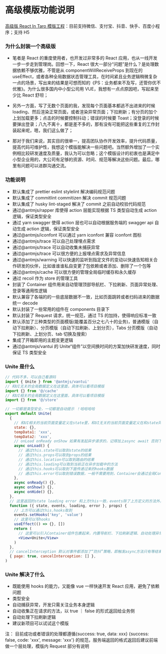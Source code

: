 # 高级模版功能说明

###

[高级版 React In Taro 模版工程](https://github.com/AntmJS/temptaro)：目前支持微信、支付宝、抖音、快手、百度小程序；支持 H5

### 为什么封装一个高级版

- 笔者是 React 的重度使用者，也开发过非常多的 React 应用，也从一线开发一步一步走到管理岗。回想一下，React 很大一部分“问题”是什么？是处理数据依赖不够优雅，不管是从 componentWillReceiveProps 到现在的 useEffect，或者各种全局数据状态管理工具，在时间紧且业务逻辑稍微复杂一点的场景，写出来的结果是可想而知的《PS：业务都来不及写，还管你优不优雅》。为什么很多国内中小型公司用 VUE，我想有一点点原因吧，写起来至少比 React 舒坦；

- 另外一方面，写了无数个页面的我，发现每个页面基本都逃不出进来的时候 loading、然后渲染正常页面，或者渲染异常页面；下拉刷新；有分页的加个上划加载更多；点击的时候要控制抖动；错误的时候要 Toast；没登录的时候要弹出登录；八九不离十，都是差不多的，那有没有可能把这些重复的工作封装起来呢，嗯，我们这么做了；

- 那对于我们来说，其实目的很单一，提高团队协作开发效率，提升代码质量，提高代码可维护性，我想这个模版能解决一些问题吧。当然额外增加了一个实例相比较研发速度及质量，我认为可以忽略；这个模版设计的初衷也是满足中小型企业用的，大公司有足够的资源、时间、规范等解决这些问题。最后，哪里有问题可以进群沟通交流。

### 功能说明

- 默认集成了 prettier eslint stylelint 解决编码规范问题
- 默认集成了 commitlint commitizen 解决 commit 规范问题
- 默认集成了 husky lint-staged 解决了 commit 之前自动校验代码规范
- 通过@antmjs/rapper 库使得 action 层能实现根据 TS 类型自动生成 action 逻辑，保证类型安全
- 通过 yarn swagger 使得 action 层也可以自动根据服务端的 swagger api 自动生成 action 逻辑，保证类型安全
- 通过@antmjs/iconfont 可以通过 yarn iconfont 兼容 iconfont 图标
- 通过@antmjs/trace 可以自己处理埋点需求
- 通过@antmjs/trace 可以自动收集未捕获异常
- 通过@antmjs/trace 可以很方便的上报埋点需求及异常信息
- 通过@antmjs/warning 可以快速的监听到指定文件的变动以快速告知相关合作研发的伙伴，比如谁谁谁私自变更了包依赖或者添加、删除了一个包等
- 通过@antmjs/cache 可以很方便的管理全局临时缓存和永久缓存
- 通过 recoil 作为 store 的管理工具
- 封装了 Container 组件用来自动管理顶部导航栏、下拉刷新、页面异常处理、登录等通用性逻辑
- 默认兼容了各端的的一些底层数据不一致，比如页面跳转或者扫码进来的数据统一 decode
- 默认封装了一些常用的组件在 components 目录下
- 默认封装了 Request 请求，统一规范，通过 TS 的加持，使得响应标准一致
- 默认添加了三种类型的页面模版(能覆盖百分之七八十的业务)，普通模版（自动下拉刷新）、分页模版（自动下拉刷新、上划分页），Tabs 分页模版（自动下拉刷新、上划分页、tab 切换及搜索）
- 集成了开箱即用的主题变更逻辑
- 通过@antmjs/vantui 的 Unite“组件”以空间换时间的方案加快研发速度，同时保证 TS 类型安全

### Unite 是什么

```jsx
// 代码不多，可以自己看源码
import { Unite } from '@antmjs/vantui'
// 和UI无关的全局数据定义在这里面，具体可以看项目模版
import {} from '@/cache'
// 和UI相关的全局数据定义在这里面，具体可以看项目模版
import {} from '@/store'

// 一切都是类型安全，一切都是自动提示 ！哈哈哈哈
export default Unite(
  {
    // 和UI相关的当前页面变量定义在state里，和UI无关的当前页面变量定义在和state同层，比如tempData1,tempData2
    state: {},
    tempData1: 'xxx',
    tempData2: 'xxx',
    // onLoad onReady onShow 如果有发起异步请求的，记得加上async await 否则下拉刷新会打开后立即关闭
    async onLoad() {
      // 通过this.state可以取到state的结果
      // 通过this.props可以取到props的结果
      // 通过this.location可以取到路由的结果
      // 通过this.loading可以取到当前正在异步加载中的方法
      // 通过this.hooks可以取到下面传递过来的hooks数据
      // 通过this.error可以取到错误数据，一般不需要用到，Container会通过全局Context去获取及处理
    },
    async onReady() {},
    async onShow() {},
    async onHide() {},
  },
  // 这里返回的state loading error 和上方this一致，events除了上方定义的方法外，还有部分内置的方法比如；setHooks setError
  function ({ state, events, loading, error }, props) {
    // 上方可以通过this.hooks取到
    events.setHooks('key', 'value')
    // 这里可以写hooks
    useEffect(() => {}, [])
    return (
      // 这里可以引入Container组件包裹起来，内置导航栏、下拉刷新逻辑、自动处理异常、登录等，具体可以看Container组件
      <View>Unite</View>
    )
  },
  // cancelInterception 默认对事件都添加了“防抖”策略，即触发async方法只有等结束之后再点才有效
  { page: true, cancelInterception: [] },
)
```

### Unite 解决了什么

- 既能使用 hooks 的能力，又能像 vue 一样快速开发 React 应用，避免了依赖问题
- 类型安全
- 自动捕获异常，开发只需关注业务本身逻辑
- 自动收集正在请求的方法，以 true ｜ false 的形式返回给业务侧
- 自动处理下拉刷新逻辑
- 建议新项目可以试试这个模版

注： 目前成功或者错误的处理都遵循{success: true, data: xxx} {success: false, code: 'xxx', message: 'xxx'} 的规范，服务端返回的格式返回后建议前端做一个层处理，模版内 Request 部分有说明
